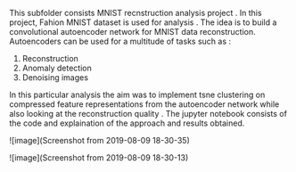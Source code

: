 This subfolder consists MNIST recnstruction analysis project . 
In this project, Fahion MNIST dataset is used for analysis . The idea is to build a convolutional autoencoder network for MNIST data 
reconstruction. Autoencoders can be used for a multitude of tasks such as : 
1) Reconstruction
2) Anomaly detection 
3) Denoising images 

In this particular analysis the aim was to implement tsne clustering on compressed feature representations from the autoencoder network while also looking at the reconstruction quality . 
The jupyter notebook consists of the code and explaination of the approach and results obtained.

![image](Screenshot from 2019-08-09 18-30-35)

![image](Screenshot from 2019-08-09 18-30-13)
